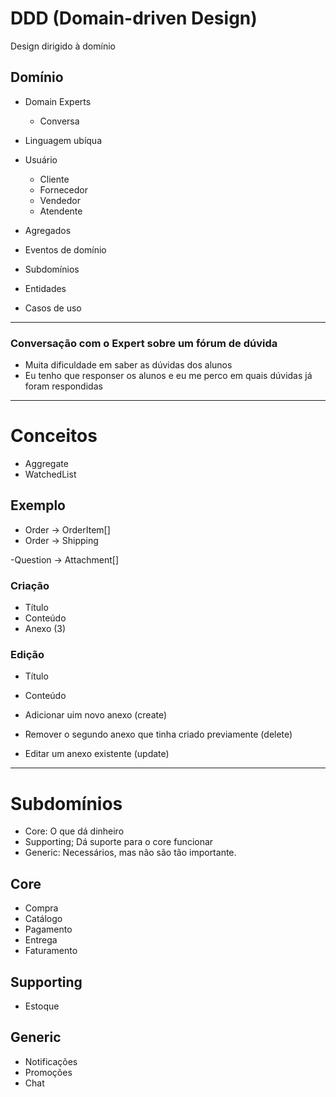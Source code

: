 # DDD (Domain-driven Design)

Design dirigido à domínio

## Domínio

- Domain Experts
  - Conversa
- Linguagem ubíqua

- Usuário

  - Cliente
  - Fornecedor
  - Vendedor
  - Atendente

- Agregados
- Eventos de domínio
- Subdomínios
- Entidades
- Casos de uso

---

### Conversação com o Expert sobre um fórum de dúvida

- Muita dificuldade em saber as dúvidas dos alunos
- Eu tenho que responser os alunos e eu me perco em quais dúvidas já foram respondidas

---

# Conceitos

- Aggregate
- WatchedList

## Exemplo

- Order -> OrderItem[]
- Order -> Shipping

-Question -> Attachment[]

### Criação

- Título
- Conteúdo
- Anexo (3)

### Edição

- Título
- Conteúdo

- Adicionar uim novo anexo (create)
- Remover o segundo anexo que tinha criado previamente (delete)
- Editar um anexo existente (update)

---

# Subdomínios

- Core: O que dá dinheiro
- Supporting; Dá suporte para o core funcionar
- Generic: Necessários, mas não são tão importante.

## Core

- Compra
- Catálogo
- Pagamento
- Entrega
- Faturamento

## Supporting

- Estoque

## Generic

- Notificações
- Promoções
- Chat
